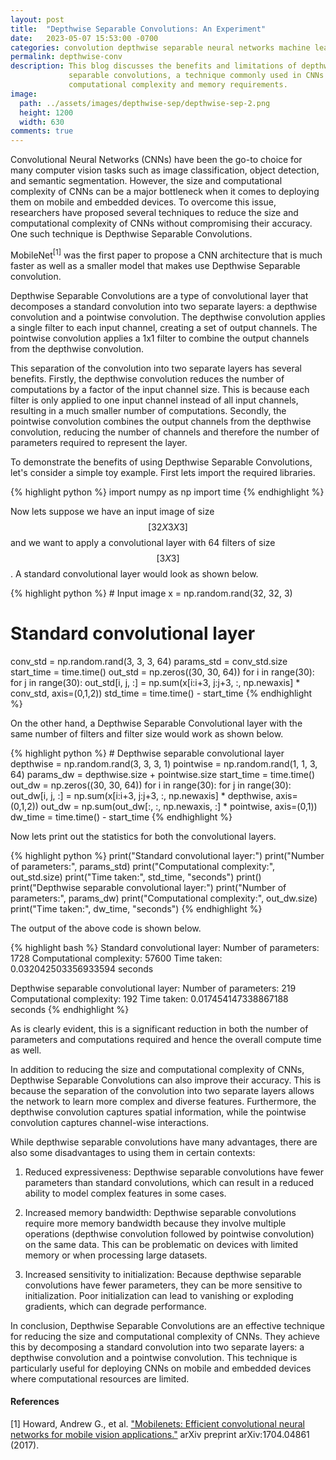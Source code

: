 ```yaml
---
layout: post
title:  "Depthwise Separable Convolutions: An Experiment"
date:   2023-05-07 15:53:00 -0700
categories: convolution depthwise separable neural networks machine learning computer vision image processing
permalink: depthwise-conv
description: This blog discusses the benefits and limitations of depthwise 
             separable convolutions, a technique commonly used in CNNs to reduce
             computational complexity and memory requirements.
image:
  path: ../assets/images/depthwise-sep/depthwise-sep-2.png
  height: 1200
  width: 630
comments: true
---
```

Convolutional Neural Networks (CNNs) have been the go-to choice for many 
computer vision tasks such as image classification, object detection, and 
semantic segmentation. However, the size and computational complexity of CNNs 
can be a major bottleneck when it comes to deploying them on mobile and embedded
devices. To overcome this issue, researchers have proposed several techniques 
to reduce the size and computational complexity of CNNs without compromising 
their accuracy. One such technique is Depthwise Separable Convolutions.

MobileNet<sup>[1]</sup> was the first paper to propose a CNN architecture that is much faster 
as well as a smaller model that makes use Depthwise Separable convolution.

Depthwise Separable Convolutions are a type of convolutional layer that 
decomposes a standard convolution into two separate layers: a depthwise 
convolution and a pointwise convolution. The depthwise convolution applies a 
single filter to each input channel, creating a set of output channels. The 
pointwise convolution applies a 1x1 filter to combine the output channels from 
the depthwise convolution.

This separation of the convolution into two separate layers has several 
benefits. Firstly, the depthwise convolution reduces the number of computations 
by a factor of the input channel size. This is because each filter is only 
applied to one input channel instead of all input channels, resulting in a much 
smaller number of computations. Secondly, the pointwise convolution combines the 
output channels from the depthwise convolution, reducing the number of channels 
and therefore the number of parameters required to represent the layer.

To demonstrate the benefits of using Depthwise Separable Convolutions, let's 
consider a simple toy example. First lets import the required libraries.

<div class="overflow-table custom-highlight">
{% highlight python %}
import numpy as np
import time
{% endhighlight %}
</div>

Now lets suppose we have an input image of size $$[32X3X3]$$ and we want to 
apply a convolutional layer with 64 filters of size $$[3X3]$$. 
A standard convolutional layer would look as shown below. 

<div class="overflow-table custom-highlight">
{% highlight python %}
# Input image
x = np.random.rand(32, 32, 3)

# Standard convolutional layer
conv_std = np.random.rand(3, 3, 3, 64)
params_std = conv_std.size
start_time = time.time()
out_std = np.zeros((30, 30, 64))
for i in range(30):
    for j in range(30):
        out_std[i, j, :] = np.sum(x[i:i+3, j:j+3, :, np.newaxis] * conv_std, axis=(0,1,2))
std_time = time.time() - start_time
{% endhighlight %}
</div>

On the other hand, a Depthwise Separable Convolutional layer with the same 
number of filters and filter size would work as shown below.

<div class="overflow-table custom-highlight">
{% highlight python %}
# Depthwise separable convolutional layer
depthwise = np.random.rand(3, 3, 3, 1)
pointwise = np.random.rand(1, 1, 3, 64)
params_dw = depthwise.size + pointwise.size
start_time = time.time()
out_dw = np.zeros((30, 30, 64))
for i in range(30):
    for j in range(30):
        out_dw[i, j, :] = np.sum(x[i:i+3, j:j+3, :, np.newaxis] * depthwise, axis=(0,1,2))
out_dw = np.sum(out_dw[:, :, np.newaxis, :] * pointwise, axis=(0,1))
dw_time = time.time() - start_time
{% endhighlight %}
</div>

Now lets print out the statistics for both the convolutional layers.

<div class="overflow-table custom-highlight">
{% highlight python %}
print("Standard convolutional layer:")
print("Number of parameters:", params_std)
print("Computational complexity:", out_std.size)
print("Time taken:", std_time, "seconds")
print()
print("Depthwise separable convolutional layer:")
print("Number of parameters:", params_dw)
print("Computational complexity:", out_dw.size)
print("Time taken:", dw_time, "seconds")
{% endhighlight %}
</div>

The output of the above code is shown below.

<div class="overflow-table custom-highlight">
{% highlight bash %}
Standard convolutional layer:
Number of parameters: 1728
Computational complexity: 57600
Time taken: 0.032042503356933594 seconds

Depthwise separable convolutional layer:
Number of parameters: 219
Computational complexity: 192
Time taken: 0.017454147338867188 seconds
{% endhighlight %}
</div>

As is clearly evident, this is a significant reduction in both the number of 
parameters and computations required and hence the overall compute time as well.

In addition to reducing the size and computational complexity of CNNs, 
Depthwise Separable Convolutions can also improve their accuracy. This is 
because the separation of the convolution into two separate layers allows the 
network to learn more complex and diverse features. Furthermore, the depthwise 
convolution captures spatial information, while the pointwise convolution 
captures channel-wise interactions.

While depthwise separable convolutions have many advantages, there are also 
some disadvantages to using them in certain contexts:

1. Reduced expressiveness: Depthwise separable convolutions have fewer 
parameters than standard convolutions, which can result in a reduced ability to 
model complex features in some cases. 

2. Increased memory bandwidth: Depthwise separable convolutions require more 
memory bandwidth because they involve multiple operations (depthwise 
convolution followed by pointwise convolution) on the same data. This can be 
problematic on devices with limited memory or when processing large datasets.

3. Increased sensitivity to initialization: Because depthwise separable 
convolutions have fewer parameters, they can be more sensitive to 
initialization. Poor initialization can lead to vanishing or exploding 
gradients, which can degrade performance.

In conclusion, Depthwise Separable Convolutions are an effective technique for 
reducing the size and computational complexity of CNNs. They achieve this by 
decomposing a standard convolution into two separate layers: a depthwise 
convolution and a pointwise convolution. This technique is particularly useful 
for deploying CNNs on mobile and embedded devices where computational resources 
are limited.

#### References

[1] Howard, Andrew G., et al. ["Mobilenets: Efficient convolutional neural networks for mobile vision applications."](https://arxiv.org/pdf/1704.04861.pdf%EF%BC%89) arXiv preprint arXiv:1704.04861 (2017).